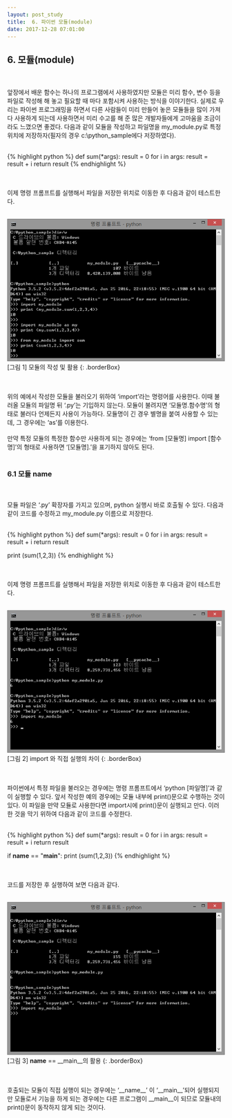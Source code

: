 ```yaml
---
layout: post_study
title:  6. 파이썬 모듈(module)
date: 2017-12-28 07:01:00
---
```

## 6. 모듈(module)
<br/>
<br/>
앞장에서 배운 함수는 하나의 프로그램에서 사용하였지만 모듈은 미리 함수, 변수 등을 파일로 작성해 해 놓고 필요할 때 마다 포함시켜 사용하는 방식을 이야기한다. 실제로 우리는 파이썬 프로그래밍을 하면서 다른 사람들이 미리 만들어 놓은 모듈들을 많이 가져다 사용하게 되는데 사용하면서 미리 수고를 해 준 많은 개발자들에게 고마움을 조금이라도 느꼈으면 좋겠다. 다음과 같이 모듈을 작성하고 파일명을 my_module.py로 특정 위치에 저장하자(필자의 경우 c:\python_sample에다 저장하였다).
<br/>
<br/>

{% highlight python %}
def sum(*args):
    result = 0
    for i in args:
        result = result + i
    return result
{% endhighlight %}

<br />
<br />
이제 명령 프롬프트를 실행해서 파일을 저장한 위치로 이동한 후 다음과 같이 테스트한다.
<br />
<br />

![](/asset/study/python_basic/2/20.png)
    [그림 1] 모듈의 작성 및 활용
{: .borderBox}

<br />
<br />
위의 예에서 작성한 모듈을 불러오기 위하여 ‘import’라는 명령어를 사용한다. 이때 불러올 모듈의 파일명 뒤 ‘.py’는 기입하지 않는다. 모듈이 불려지면 ‘모듈명.함수명’의 형태로 불러다 언제든지 사용이 가능하다. 모듈명이 긴 경우 별명을 붙여 사용할 수 있는데, 그 경우에는 ‘as’를 이용한다.
<br />
<br />
만약 특정 모듈의 특정한 함수만 사용하게 되는 경우에는 ‘from [모듈명] import [함수명]’의 형태로 사용하면 ‘[모듈명].’을 표기하지 않아도 된다.
<br />
<br />

### 6.1 모듈 __name__
<br/>
<br/>
모듈 파일은 ‘.py’ 확장자를 가지고 있으며, python 실행시 바로 호출될 수 있다. 다음과 같이 코드를 수정하고 my_module.py 이름으로 저장한다.
<br/>
<br/>

{% highlight python %}
def sum(*args):
    result = 0
    for i in args:
        result = result + i
    return result

print (sum(1,2,3))
{% endhighlight %}

<br/>
<br/>
이제 명령 프롬프트를 실행해서 파일을 저장한 위치로 이동한 후 다음과 같이 테스트한다.
<br/>
<br/>

![](/asset/study/python_basic/2/21.png)
    [그림 2] import 와 직접 실행의 차이
{: .borderBox}

<br/>
<br/>
파이썬에서 특정 파일을 불러오는 경우에는 명령 프롬프트에서 ‘python [파일명]’과 같이 실행할 수 있다. 앞서 작성한 예의 경우에는 모듈 내부에 print()문으로 수행하는 것이 있다. 이 파일을 만약 모듈로 사용한다면 import시에 print()문이 실행되고 만다. 이러한 것을 막기 위하여 다음과 같이 코드를 수정한다.
<br/>
<br/>

{% highlight python %}
def sum(*args):
    result = 0
    for i in args:
        result = result + i
    return result

if __name__ == "__main__":
    print (sum(1,2,3))
{% endhighlight %}

<br/>
<br/>
코드를 저장한 후 실행하여 보면 다음과 같다.
<br/>
<br/>

![](/asset/study/python_basic/2/22.png)
    [그림 3] __name__ == __main__의 활용
{: .borderBox}

<br />
<br />
호출되는 모듈이 직접 실행이 되는 경우에는 ‘__name__’ 이 ‘__main__’되어 실행되지만 모듈로서 기능을 하게 되는 경우에는 다른 프로그램이 __main__이 되므로 모듈내의 print()문이 동작하지 않게 되는 것이다.



